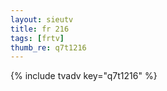 ```yaml
--- 
layout: sieutv
title: fr 216
tags: [frtv]
thumb_re: q7t1216
---
```

{% include tvadv key="q7t1216" %} 
